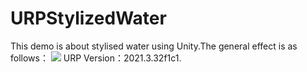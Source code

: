 # URPStylizedWater
This demo is about stylised water using Unity.The general effect is as follows：
![](https://pic.imgdb.cn/item/65c076719f345e8d035f71fa.gif)
URP Version：2021.3.32f1c1.
